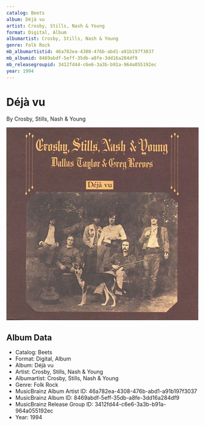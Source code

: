 ```yaml
---
catalog: Beets
album: Déjà vu
artist: Crosby, Stills, Nash & Young
format: Digital, Album
albumartist: Crosby, Stills, Nash & Young
genre: Folk Rock
mb_albumartistid: 46a782ea-4308-476b-abd1-a91b197f3037
mb_albumid: 8469abdf-5eff-35db-a8fe-3dd16a284df9
mb_releasegroupid: 3412fd44-c6e6-3a3b-b91a-964a055192ec
year: 1994
---
```


# Déjà vu

By Crosby, Stills, Nash & Young

![](../../assets/beetscovers/Crosby__Stills__Nash_and_Young-Déjà_vu.jpg)

## Album Data

- Catalog: Beets
- Format: Digital, Album
- Album: Déjà vu
- Artist: Crosby, Stills, Nash & Young
- Albumartist: Crosby, Stills, Nash & Young
- Genre: Folk Rock
- MusicBrainz Album Artist ID: 46a782ea-4308-476b-abd1-a91b197f3037
- MusicBrainz Album ID: 8469abdf-5eff-35db-a8fe-3dd16a284df9
- MusicBrainz Release Group ID: 3412fd44-c6e6-3a3b-b91a-964a055192ec
- Year: 1994

